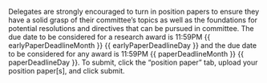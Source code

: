 ﻿Delegates are strongly encouraged to turn in position papers to ensure they have a solid grasp of their committee’s topics as well as the foundations for potential resolutions and directives that can be pursued in committee.  The due date to be considered for a research award is 11:59PM {{ earlyPaperDeadlineMonth }} {{ earlyPaperDeadlineDay }} and the due date to be considered for any award is 11:59PM {{ paperDeadlineMonth }} {{ paperDeadlineDay }}.  To submit, click the “position paper” tab, upload your position paper[s], and click submit.